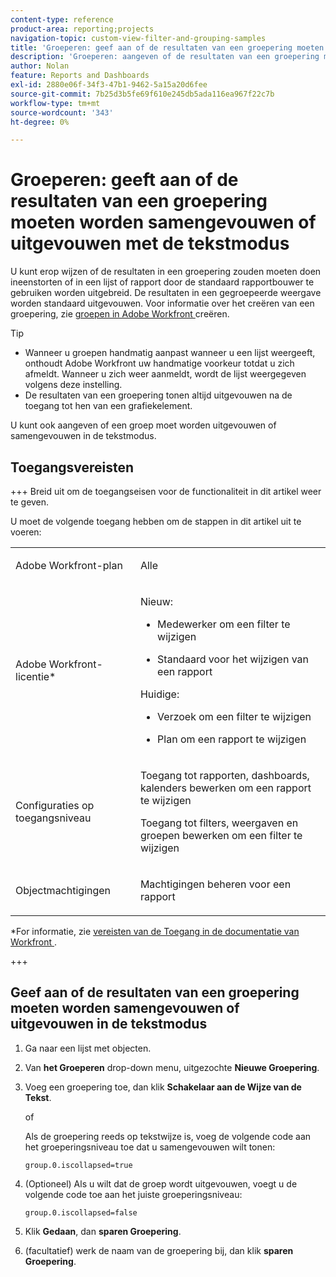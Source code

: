 ```yaml
---
content-type: reference
product-area: reporting;projects
navigation-topic: custom-view-filter-and-grouping-samples
title: 'Groeperen: geef aan of de resultaten van een groepering moeten worden samengevouwen of uitgevouwen met de tekstmodus'
description: 'Groeperen: aangeven of de resultaten van een groepering moeten worden samengevouwen of uitgevouwen in tekstmodus'
author: Nolan
feature: Reports and Dashboards
exl-id: 2880e06f-34f3-47b1-9462-5a15a20d6fee
source-git-commit: 7b25d3b5fe69f610e245db5ada116ea967f22c7b
workflow-type: tm+mt
source-wordcount: '343'
ht-degree: 0%

---
```


# Groeperen: geeft aan of de resultaten van een groepering moeten worden samengevouwen of uitgevouwen met de tekstmodus

<!--Audited: 10/2024-->

<!--
<p data-mc-conditions="QuicksilverOrClassic.Draft mode">(NOTE: this article: NWE only; not possible in classic) </p>
-->

U kunt erop wijzen of de resultaten in een groepering zouden moeten doen ineenstorten of in een lijst of rapport door de standaard rapportbouwer te gebruiken worden uitgebreid. De resultaten in een gegroepeerde weergave worden standaard uitgevouwen. Voor informatie over het creëren van een groepering, zie [ groepen in Adobe Workfront ](../../../reports-and-dashboards/reports/reporting-elements/create-groupings.md) creëren.

<!--
<p data-mc-conditions="QuicksilverOrClassic.Draft mode">(NOTE: the tips repeat in the Create groupings to organize results article, Understanding text mode, Edit groupings to organize reports, Create a Custom Report; create a snippet when convenient)</p>
-->

>[!TIP]
>
>* Wanneer u groepen handmatig aanpast wanneer u een lijst weergeeft, onthoudt Adobe Workfront uw handmatige voorkeur totdat u zich afmeldt. Wanneer u zich weer aanmeldt, wordt de lijst weergegeven volgens deze instelling.
>* De resultaten van een groepering tonen altijd uitgevouwen na de toegang tot hen van een grafiekelement.
>

U kunt ook aangeven of een groep moet worden uitgevouwen of samengevouwen in de tekstmodus.

## Toegangsvereisten

+++ Breid uit om de toegangseisen voor de functionaliteit in dit artikel weer te geven.

U moet de volgende toegang hebben om de stappen in dit artikel uit te voeren:

<table style="table-layout:auto"> 
 <col> 
 <col> 
 <tbody> 
  <tr> 
   <td role="rowheader">Adobe Workfront-plan</td> 
   <td> <p>Alle</p> </td> 
  </tr> 
  <tr> 
   <td role="rowheader">Adobe Workfront-licentie*</td> 
   <td> 
    <p>Nieuw:</p>
   <ul><li><p>Medewerker om een filter te wijzigen </p></li>
   <li><p>Standaard voor het wijzigen van een rapport</p></li> </ul>

<p>Huidige:</p>
   <ul><li><p>Verzoek om een filter te wijzigen </p></li>
   <li><p>Plan om een rapport te wijzigen</p></li> </ul></td> 
  </tr> 
  <tr> 
   <td role="rowheader">Configuraties op toegangsniveau</td> 
   <td> <p>Toegang tot rapporten, dashboards, kalenders bewerken om een rapport te wijzigen</p> <p>Toegang tot filters, weergaven en groepen bewerken om een filter te wijzigen</p> </td> 
  </tr> 
  <tr> 
   <td role="rowheader">Objectmachtigingen</td> 
   <td> <p>Machtigingen beheren voor een rapport</p>  </td> 
  </tr> 
 </tbody> 
</table>

*For informatie, zie [ vereisten van de Toegang in de documentatie van Workfront ](/help/quicksilver/administration-and-setup/add-users/access-levels-and-object-permissions/access-level-requirements-in-documentation.md).

+++

## Geef aan of de resultaten van een groepering moeten worden samengevouwen of uitgevouwen in de tekstmodus

1. Ga naar een lijst met objecten.
1. Van **het Groeperen** drop-down menu, uitgezochte **Nieuwe Groepering**.

1. Voeg een groepering toe, dan klik **Schakelaar aan de Wijze van de Tekst**.

   of

   Als de groepering reeds op tekstwijze is, voeg de volgende code aan het groeperingsniveau toe dat u samengevouwen wilt tonen:

   `group.0.iscollapsed=true`

1. (Optioneel) Als u wilt dat de groep wordt uitgevouwen, voegt u de volgende code toe aan het juiste groeperingsniveau:

   `group.0.iscollapsed=false`

1. Klik **Gedaan**, dan **sparen Groepering**.
1. (facultatief) werk de naam van de groepering bij, dan klik **sparen Groepering**.
